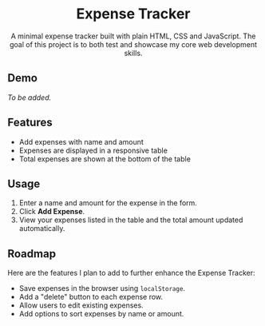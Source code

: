 <div align="center">
    <h1>Expense Tracker</h1>
    A minimal expense tracker built with plain HTML, CSS and JavaScript.
    The goal of this project is to both test and showcase my core web development skills.
</div>

## Demo

*To be added.*

## Features

- Add expenses with name and amount
- Expenses are displayed in a responsive table
- Total expenses are shown at the bottom of the table

## Usage

1. Enter a name and amount for the expense in the form.
2. Click **Add Expense**.
3. View your expenses listed in the table and the total amount updated automatically.

## Roadmap

Here are the features I plan to add to further enhance the Expense Tracker:

- Save expenses in the browser using `localStorage`.
- Add a "delete" button to each expense row.
- Allow users to edit existing expenses.
- Add options to sort expenses by name or amount.